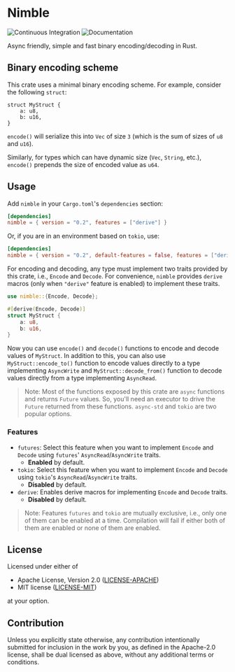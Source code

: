 # Nimble 

![Continuous Integration](https://github.com/devashishdxt/nimble/workflows/Continuous%20Integration/badge.svg)
![Documentation](https://docs.rs/nimble/badge.svg)

Async friendly, simple and fast binary encoding/decoding in Rust.

## Binary encoding scheme

This crate uses a minimal binary encoding scheme. For example, consider the following `struct`:

```
struct MyStruct {
    a: u8,
    b: u16,
}
```

`encode()` will serialize this into `Vec` of size `3` (which is the sum of sizes of `u8` and `u16`).

Similarly, for types which can have dynamic size (`Vec`, `String`, etc.), `encode()` prepends the size of encoded value
as `u64`.

## Usage

Add `nimble` in your `Cargo.toml`'s `dependencies` section:

```toml
[dependencies]
nimble = { version = "0.2", features = ["derive"] }
```

Or, if you are in an environment based on `tokio`, use:

```toml
[dependencies]
nimble = { version = "0.2", default-features = false, features = ["derive", "tokio"] }
```

For encoding and decoding, any type must implement two traits provided by this crate, i.e., `Encode` and `Decode`. For
convenience, `nimble` provides `derive` macros (only when `"derive"` feature is enabled) to implement these traits.

```rust
use nimble::{Encode, Decode};

#[derive(Encode, Decode)]
struct MyStruct {
    a: u8,
    b: u16,
}
```

Now you can use `encode()` and `decode()` functions to encode and decode values of `MyStruct`. In addition to this, you
can also use `MyStruct::encode_to()` function to encode values directly to a type implementing `AsyncWrite` and
`MyStruct::decode_from()` function to decode values directly from a type implementing `AsyncRead`.

> Note: Most of the functions exposed by this crate are `async` functions and returns `Future` values. So, you'll need
an executor to drive the `Future` returned from these functions. `async-std` and `tokio` are two popular options.

### Features

- `futures`: Select this feature when you want to implement `Encode` and `Decode` using `futures`'
  `AsyncRead`/`AsyncWrite` traits.
  - **Enabled** by default.
- `tokio`: Select this feature when you want to implement `Encode` and `Decode` using `tokio`'s `AsyncRead`/`AsyncWrite`
  traits.
  - **Disabled** by default.
- `derive`: Enables derive macros for implementing `Encode` and `Decode` traits.
  - **Disabled** by default.

> Note: Features `futures` and `tokio` are mutually exclusive, i.e., only one of them can be enabled at a time.
> Compilation will fail if either both of them are enabled or none of them are enabled.

## License

Licensed under either of

- Apache License, Version 2.0 ([LICENSE-APACHE](LICENSE-APACHE))
- MIT license ([LICENSE-MIT](LICENSE-MIT))

at your option.

## Contribution

Unless you explicitly state otherwise, any contribution intentionally submitted for inclusion in the work by you, as 
defined in the Apache-2.0 license, shall be dual licensed as above, without any additional terms or conditions.
